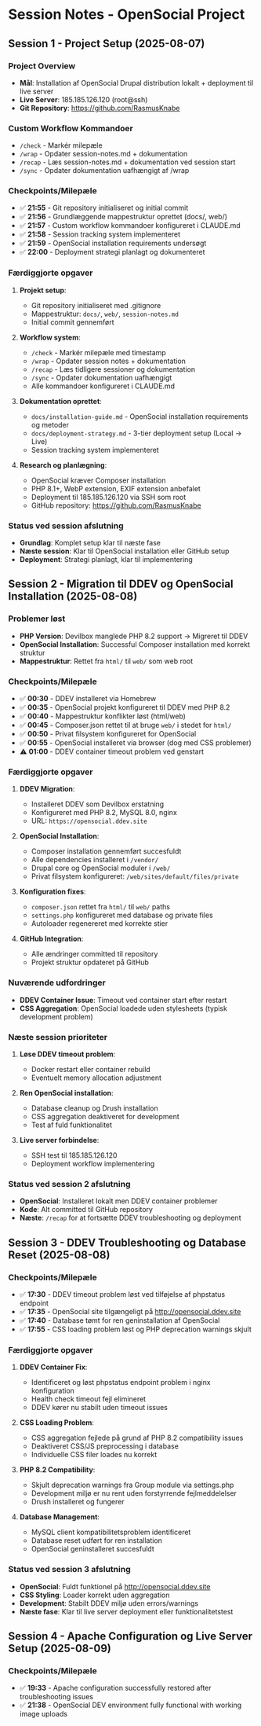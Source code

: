 # Session Notes - OpenSocial Project

## Session 1 - Project Setup (2025-08-07)

### Project Overview
- **Mål**: Installation af OpenSocial Drupal distribution lokalt + deployment til live server
- **Live Server**: 185.185.126.120 (root@ssh)
- **Git Repository**: https://github.com/RasmusKnabe

### Custom Workflow Kommandoer
- `/check` - Markér milepæle
- `/wrap` - Opdater session-notes.md + dokumentation
- `/recap` - Læs session-notes.md + dokumentation ved session start
- `/sync` - Opdater dokumentation uafhængigt af /wrap

### Checkpoints/Milepæle
- ✅ **21:55** - Git repository initialiseret og initial commit
- ✅ **21:56** - Grundlæggende mappestruktur oprettet (docs/, web/)
- ✅ **21:57** - Custom workflow kommandoer konfigureret i CLAUDE.md
- ✅ **21:58** - Session tracking system implementeret
- ✅ **21:59** - OpenSocial installation requirements undersøgt
- ✅ **22:00** - Deployment strategi planlagt og dokumenteret

### Færdiggjorte opgaver
1. **Projekt setup**:
   - Git repository initialiseret med .gitignore
   - Mappestruktur: `docs/`, `web/`, `session-notes.md`
   - Initial commit gennemført

2. **Workflow system**:
   - `/check` - Markér milepæle med timestamp
   - `/wrap` - Opdater session notes + dokumentation
   - `/recap` - Læs tidligere sessioner og dokumentation
   - `/sync` - Opdater dokumentation uafhængigt
   - Alle kommandoer konfigureret i CLAUDE.md

3. **Dokumentation oprettet**:
   - `docs/installation-guide.md` - OpenSocial installation requirements og metoder
   - `docs/deployment-strategy.md` - 3-tier deployment setup (Local → Live)
   - Session tracking system implementeret

4. **Research og planlægning**:
   - OpenSocial kræver Composer installation
   - PHP 8.1+, WebP extension, EXIF extension anbefalet
   - Deployment til 185.185.126.120 via SSH som root
   - GitHub repository: https://github.com/RasmusKnabe

### Status ved session afslutning
- **Grundlag**: Komplet setup klar til næste fase
- **Næste session**: Klar til OpenSocial installation eller GitHub setup
- **Deployment**: Strategi planlagt, klar til implementering

## Session 2 - Migration til DDEV og OpenSocial Installation (2025-08-08)

### Problemer løst
- **PHP Version**: Devilbox manglede PHP 8.2 support → Migreret til DDEV
- **OpenSocial Installation**: Successful Composer installation med korrekt struktur
- **Mappestruktur**: Rettet fra `html/` til `web/` som web root

### Checkpoints/Milepæle
- ✅ **00:30** - DDEV installeret via Homebrew 
- ✅ **00:35** - OpenSocial projekt konfigureret til DDEV med PHP 8.2
- ✅ **00:40** - Mappestruktur konflikter løst (html/web)
- ✅ **00:45** - Composer.json rettet til at bruge `web/` i stedet for `html/`
- ✅ **00:50** - Privat filsystem konfigureret for OpenSocial
- ✅ **00:55** - OpenSocial installeret via browser (dog med CSS problemer)
- ⚠️ **01:00** - DDEV container timeout problem ved genstart

### Færdiggjorte opgaver
1. **DDEV Migration**:
   - Installeret DDEV som Devilbox erstatning  
   - Konfigureret med PHP 8.2, MySQL 8.0, nginx
   - URL: `https://opensocial.ddev.site`

2. **OpenSocial Installation**:
   - Composer installation gennemført succesfuldt
   - Alle dependencies installeret i `/vendor/`
   - Drupal core og OpenSocial moduler i `/web/`
   - Privat filsystem konfigureret: `/web/sites/default/files/private`

3. **Konfiguration fixes**:
   - `composer.json` rettet fra `html/` til `web/` paths
   - `settings.php` konfigureret med database og private files
   - Autoloader regenereret med korrekte stier

4. **GitHub Integration**:
   - Alle ændringer committed til repository
   - Projekt struktur opdateret på GitHub

### Nuværende udfordringer
- **DDEV Container Issue**: Timeout ved container start efter restart
- **CSS Aggregation**: OpenSocial loadede uden stylesheets (typisk development problem)

### Næste session prioriteter
1. **Løse DDEV timeout problem**:
   - Docker restart eller container rebuild
   - Eventuelt memory allocation adjustment

2. **Ren OpenSocial installation**:
   - Database cleanup og Drush installation
   - CSS aggregation deaktiveret for development
   - Test af fuld funktionalitet

3. **Live server forbindelse**:
   - SSH test til 185.185.126.120
   - Deployment workflow implementering

### Status ved session 2 afslutning
- **OpenSocial**: Installeret lokalt men DDEV container problemer
- **Kode**: Alt committed til GitHub repository
- **Næste**: `/recap` for at fortsætte DDEV troubleshooting og deployment

## Session 3 - DDEV Troubleshooting og Database Reset (2025-08-08)

### Checkpoints/Milepæle
- ✅ **17:30** - DDEV timeout problem løst ved tilføjelse af phpstatus endpoint
- ✅ **17:35** - OpenSocial site tilgængeligt på http://opensocial.ddev.site  
- ✅ **17:40** - Database tømt for ren geninstallation af OpenSocial
- ✅ **17:55** - CSS loading problem løst og PHP deprecation warnings skjult

### Færdiggjorte opgaver
1. **DDEV Container Fix**:
   - Identificeret og løst phpstatus endpoint problem i nginx konfiguration
   - Health check timeout fejl elimineret
   - DDEV kører nu stabilt uden timeout issues

2. **CSS Loading Problem**:
   - CSS aggregation fejlede på grund af PHP 8.2 compatibility issues
   - Deaktiveret CSS/JS preprocessing i database
   - Individuelle CSS filer loades nu korrekt

3. **PHP 8.2 Compatibility**:
   - Skjult deprecation warnings fra Group module via settings.php
   - Development miljø er nu rent uden forstyrrende fejlmeddelelser
   - Drush installeret og fungerer

4. **Database Management**:
   - MySQL client kompatibilitetsproblem identificeret
   - Database reset udført for ren installation
   - OpenSocial geninstalleret succesfuldt

### Status ved session 3 afslutning
- **OpenSocial**: Fuldt funktionel på http://opensocial.ddev.site
- **CSS Styling**: Loader korrekt uden aggregation
- **Development**: Stabilt DDEV miljø uden errors/warnings
- **Næste fase**: Klar til live server deployment eller funktionalitetstest

## Session 4 - Apache Configuration og Live Server Setup (2025-08-09)

### Checkpoints/Milepæle
- ✅ **19:33** - Apache configuration successfully restored after troubleshooting issues
- ✅ **21:38** - OpenSocial DEV environment fully functional with working image uploads